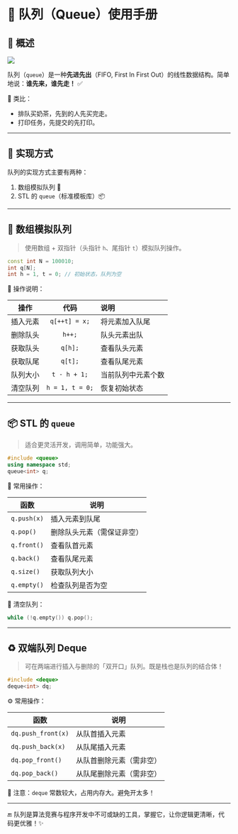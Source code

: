 # 🌟 队列（Queue）使用手册

## 📌 概述


![](https://oi-wiki.org/ds/images/queue.svg)

队列（`queue`）是一种**先进先出**（FIFO, First In First Out）的线性数据结构。简单地说：**谁先来，谁先走！** ✅

👀 类比：
- 排队买奶茶，先到的人先买完走。
- 打印任务，先提交的先打印。

---

## 🧱 实现方式

队列的实现方式主要有两种：

1. 数组模拟队列 🧮
2. STL 的 `queue`（标准模板库）📦

---

## 🧮 数组模拟队列

> 使用数组 + 双指针（头指针 `h`、尾指针 `t`）模拟队列操作。

```cpp
const int N = 100010;
int q[N];
int h = 1, t = 0; // 初始状态，队列为空
```

📌 操作说明：

| 操作 | 代码 | 说明 |
|:---:|:---:|:---|
| 插入元素 | `q[++t] = x;` | 将元素加入队尾 |
| 删除队头 | `h++;` | 队头元素出队 |
| 获取队头 | `q[h];` | 查看队头元素 |
| 获取队尾 | `q[t];` | 查看队尾元素 |
| 队列大小 | `t - h + 1;` | 当前队列中元素个数 |
| 清空队列 | `h = 1, t = 0;` | 恢复初始状态 |

---

## 📦 STL 的 `queue`

> 适合更灵活开发，调用简单，功能强大。

```cpp
#include <queue>
using namespace std;
queue<int> q;
```

🔧 常用操作：

| 函数 | 说明 |
|------|------|
| `q.push(x)` | 插入元素到队尾 |
| `q.pop()` | 删除队头元素（需保证非空） |
| `q.front()` | 查看队首元素 |
| `q.back()` | 查看队尾元素 |
| `q.size()` | 获取队列大小 |
| `q.empty()` | 检查队列是否为空 |

🧹 清空队列：

```cpp
while (!q.empty()) q.pop();
```

---

## ♻️ 双端队列 Deque

> 可在两端进行插入与删除的「双开口」队列。既是栈也是队列的结合体！

```cpp
#include <deque>
deque<int> dq;
```

⚙️ 常用操作：

| 函数 | 说明 |
|------|------|
| `dq.push_front(x)` | 从队首插入元素 |
| `dq.push_back(x)` | 从队尾插入元素 |
| `dq.pop_front()` | 从队首删除元素（需非空） |
| `dq.pop_back()` | 从队尾删除元素（需非空） |

🚨 注意：`deque` 常数较大，占用内存大。避免开太多！

---




🔚 队列是算法竞赛与程序开发中不可或缺的工具，掌握它，让你逻辑更清晰，代码更优雅！✨